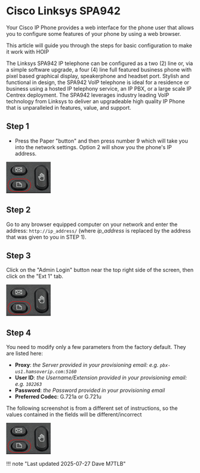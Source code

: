 # Cisco Linksys SPA942

Your Cisco IP Phone provides a web interface for the phone user that allows you to configure some features of your phone by using a web browser.

This article will guide you through the steps for basic configuration to make it work with HOIP

The Linksys SPA942 IP telephone can be configured as a two (2) line or, via a simple software upgrade, a four (4) line full featured business phone with pixel based graphical display, speakerphone and headset port. Stylish and functional in design, the SPA942 VoIP telephone is ideal for a residence or business using a hosted IP telephony service, an IP PBX, or a large scale IP Centrex deployment. The SPA942 leverages industry leading VoIP technology from Linksys to deliver an upgradeable high quality IP Phone that is unparalleled in features, value, and support.

## Step 1

* Press the Paper "button" and then press number 9 which will take you into the network settings.  Option 2 will show you the phone's IP address.

![An image showing where the settings button is on the SPA942](./images/cisco-linksys-spa942-step1.gif "An image showing where the settings button is on the SPA942")

## Step 2

Go to any browser equipped computer on your network and enter the address: `http://ip_address/`
(where _ip_address_ is replaced by the address that was given to you in STEP 1).

## Step 3

Click on the "Admin Login" button near the top right side of the screen, then click on the "Ext 1" tab.

![An image showing the menu bar on the SPA942. An arrow points to Ext 1](./images/cisco-linksys-spa942-step1.gif "An image showing the menu bar on the SPA942. An arrow points to Ext 1")

## Step 4

You need to modify only a few parameters from the factory default. They are listed here:

* **Proxy**: _the Server provided in your provisioning email: e.g. `pbx-us1.hamsoverip.com:5160`_
* **User ID**: _the Username/Extension provided in your provisioning email: e.g. `102263`_
* **Password**: _the Password provided in your provisioning email_
* **Preferred Codec**: G.721a or G.721u

The following screenshot is from a different set of instructions, so the values contained in the fields will be different/incorrect

![An image showing a specific section of the SPA942 web interface](./images/cisco-linksys-spa942-step1.gif "An image showing a specific section of the SPA942 web interface")

!!! note "Last updated 2025-07-27 Dave M7TLB"
